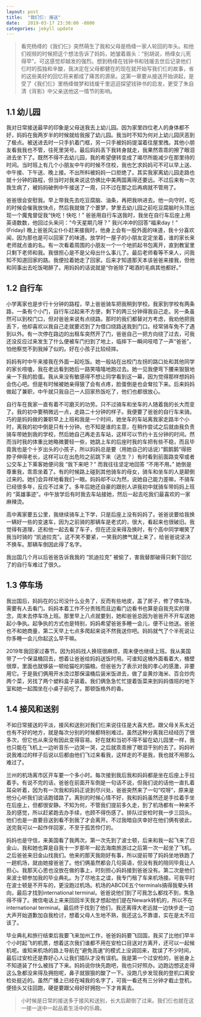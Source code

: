 ```yaml
---
layout: post
title:  "我们仨: 接送"
date:   2019-03-17 23:30:00 -0800
categories: jekyll update
---
```


> 看完杨绛的《我们仨》突然萌生了我和父母是杨绛一家人轮回的年头。和他们视频的时候把这个想法告诉了妈妈，她皱着眉头：“别胡说，杨绛女儿死得早”。可这感觉却越发的强烈。想到杨绛在钱钟书和钱瑗去世后记录他们仨时的孤独和辛酸，我决定在父母都健在的现在就开始写我们仨的故事，省的这些美好的回忆将来都成了痛苦的源泉。这第一章要从接送开始讲起，是受了《我们仨》里杨绛做梦和钱瑗千里迢迢探望钱钟书的启发，更受了朱自清《背影》中父亲送他这一情节的影响。

## 1.1 幼儿园
我对日常接送最早的印象是父母送我去上幼儿园。因为家里四位老人的身体都不好，妈妈在我两岁半的时候就给我报了幼儿园。我当时不知为何对上幼儿园厌恶到了极点。被送进去时一只手扒着门框，另一只手被妈妈提溜着往屋里拽。其他小朋友看我我也不管，往死里哭号。最后妈妈丢下我转身就走，我果然乖乖的擦了眼泪进去坐下了。既然不得不去幼儿园，我的希望便转变成了竭尽所能减少在那里待的时间。当时班上有几个小朋友中午的时候不住校，我也乞求妈妈可不可以早上送、中午接、下午送、晚上接。不出所料被妈妈一口拒绝了。其实我家离幼儿园走路也就十分钟的路程，但当时对我来说这仿佛比中美两国离得还要远。不过后来有一次我生病了，被妈妈破例中午接送了一周，只不过在那之后再病就不管用了。

爸爸很会安慰我。早上带我先去吃豆腐脑、油条，再把我哄进去。他一向守时，吃的时候会催我放快点，然后我就做了个噩梦，梦里去幼儿园之前吃豆腐脑时头顶出现一个魔鬼督促我“快吃！快吃！” 爸爸用自行车送我时，我坐在自行车后座上用英语数数，他回过头来问：“今天星期几呀？” 我兴冲冲的回答“福来day！” (Friday) 晚上爸爸风尘仆仆赶来接我时，他身上会有一股外面的味道，我十分喜欢闻，因为那也是可以回家了的味道。放学时一屋子的小朋友定定坐着，谁的家长来老师就点谁的名。有一次看着周围的小朋友一个一个地抓起书包离开，直到教室里只剩下老师和我。我很担心是不是父母出什么事儿了。最后老师看等不来人，问我知不知道回家的路。我便拉着她走了回家。后来才知道那天本该爸爸来接我，但他和同事出去吃饭喝醉了。用妈妈的话说就是“你爸除了喝酒的毛病其他都好。”

## 1.2 自行车
小学离家也是步行十分钟的路程，早上爸爸骑车把我稍到学校。我家到学校有两条路，一条有个小门，自行车过起来不方便，剩下的两三分钟得我自己走。另一条虽然可以到校门口，但对爸爸来说有点绕路。那时的我们都替对方考虑，我劝他把我丢下，他却喜欢以我自己走就要迟到了为借口绕路送我到门口。经常骑车免不了遇到以外。有一次停在路边的出租车突然开了门，爸爸自己一把方向绕了过去，可我还没反应过来发生了什么便被车门扫到了地上，临摔下一瞬间吱唔了一声“爸爸”，怕他察觉不到我掉了似的。好在小孩子比较经摔。

妈妈有时中午来接我在外面一起吃饭。她一般站在出校门左拐的路口处和其他同学的家长唠嗑，我在老远看到她后一路笑嘻嘻地跑过去。她一见我便弯下腰来狠狠地亲一下我的脸蛋。我从来没有敏感得不想让同学看到这一幕，因为觉得那样想妈妈会伤心吧。但是有时候被她亲得狠了会有点疼，脸蛋倒是也会耷拉下来。后来妈妈做起了兼职，中午就只我自己一人回家热饭吃了，他们也都很放心。

自行车在我家一直有着不可磨灭的功劳。只不过骑车和坐车的人随着我的长大而变了。我的初中要稍微远一点，走路二十分钟的样子。我便要了爸爸的自行车来骑。巧的是妈妈做的兼职早上上班和我是一个时间，她坐车的车站离我家走路半个小时，离我的初中倒是只有十分钟。也不知是谁的主意，在稍作尝试之后就由我负责骑车带她到我的学校，然后她自己再走去车站，这样可以节约十五分钟的时间。然而当时我的体重比她略微要轻一些，她跳上车的后座时我的车把有些不稳，而且毕竟我也是个十岁出头的小孩子，所以妈妈总是要（用她自己的话说）”鹅鹅鹅“得把脖子伸得老长，这样可以在出危险之前跳下来（逃生？）有时看到前面路变窄或者公交车上下乘客她便问我 “我下来吧？” 而我往往坚定地回答 “不用不用。” 她倒是尊重我，乖乖坐着了。有的时候路上碰到其他骑车的母女，骑车和坐车的人是颠倒过来的。她们会异样地看我们一眼。妈妈却不以为然，说她自己能力差嘛，不骑车已经很多年，反应不过来了。多年后她还自豪的跟别人讲我初中就骑车带妈妈上班的 “英雄事迹”。中午放学后有时我去车站接她，然后一起去吃我们最喜欢的一家麻辣烫。

高中离家要五公里，我继续骑车上下学，只是后座上没有妈妈了。爸爸说要给我换一辆好一些的变速车，因为之前骑的那辆车是老式的，很大，看起来也很破旧。我觉得有道理，还和他一起去看了车子，但在还没来得及换时，有个高中同学嘲笑了我当时骑的 “凯迪拉克”。这不笑不要紧，一笑我的脾气就上来了，给爸爸说坚决不换车。那辆车倒因此得了名字。

我出国几个月以后爸爸告诉我我的 “凯迪拉克” 被偷了，害我替那破得只剩下回忆了的自行车难过了很久。

## 1.3 停车场
我出国后，妈妈在的公司没什么业务了，反而有些地皮，盖了房子，修了停车场，需要有人去看门。妈妈本着工作不分贵贱而且边看门边看书也算是自我充实的理念，周末去停车场上班。那里早上八点就要到，她和爸爸总因为爸爸开不开车送她起小争执。起争执的方式也是特别，妈妈希望爸爸多睡一会儿，便不让他送。爸爸也不和她商量，第二天早上七点多爬起来说不然我送你吧。妈妈就气了个半死说让你多睡一会儿你起这么早干嘛。

2019年我回家过春节。因为妈妈找人换班很麻烦，周末便也继续上班。我从美国带了一个保温桶回去，想着让爸爸给妈妈送饭时用。可谁知这桶外面看着大，桶壁很厚，里面也就够装一顿给猫吃的猫粮。但爸爸为了表示对我的孝心的感激，非要用它。于是我们俩用开水烫过那保温桶后装米饭进去，做了韭黄炒海米、百合炒肉两个菜，另找了两个塑料盒子装着。我们俩急急忙忙提着饭菜来到妈妈值班的地下室和她一起围坐在小桌子前吃了。那顿饭格外的香。

## 1.4 接风和送别
不如日常接送的平淡，接风和送别对我们仨来说往往是大喜大悲。跟父母关系太近也有不好的地方，就是每次分别的时候都特别难过。虽然这种分离我已经经历了很多次，但它也从来没有因此变得容易。好在就和当初不得不留在幼儿园里一样，我也只能在飞机上一边听音乐一边哭一哭，之后就乖乖擦了眼泪干别的去了。妈妈听说我难过的样子后说以后都由他们飞过来看我，这样走的不是我，我也就不用那么难过了。

兰州的机场离市区开车要一个多小时。每次接到我后我和妈妈都是坐在后座上手拉着手。有说不完的话，爸爸在前面开车倒是一句话不说，但我们说的话他一直扎着耳朵听着，因为有一次我和妈妈正说到尽兴处，爸爸突然来了一句“哎呀”，原来是他分心听我们说话跑错路了。离别的时候心情不好，我和妈妈虽然还是手拉着手坐在后座上，但都很安静。不知为何，不管我们提前多久走，到了机场都有一种来不及的感觉，所以赶紧跑去办手续，也顾不得伤感了。排队过安检时我一步三回头。他们也是一直要目送到看不到我了才会离开。不过我暗自庆幸好在他们俩有彼此，送完我可以一起作伴回家，不至于孤苦伶仃的。

妈妈也是守信，来美国看了我两次。第一次先到了波士顿，后来和我一起飞来了旧金山，我和她也算是自我十一岁那年一起去海南旅游过之后第一次一起坐了飞机。之后爸爸来旧金山找我们。他来的那天我刚好有事，所以提前带了妈妈坐地铁跑了一趟机场，就由她接爸爸了。他们俩虽然都会几句英语，但没有我的陪同毕竟让人担心。我那天心思也没放在做的事上，时刻担心妈妈接到爸爸没有。第二次是他们来波士顿参加我的毕业典礼。为了尽地主之谊，我专门租了车来机场接。可我平时在波士顿是不开车的，更没跑过机场。机场的ABCDE五个terminals搞得我晕头转向，最后才找到international terminal。爸爸说他们到了可我怎么都找不到，焦急得不得了。微信电话上来来回回半天我才想起他们是在Newark转机的，所以不在international terminal。最后终于找到了他们，我还离得大老远就一边快步走一边大声开始道歉加自我检讨，想着父母人生地不熟，我还这么不靠谱，实在是太不应该了。

毕业典礼和旅行结束后我要飞来加州工作，爸爸妈妈要飞回国，我买了比他们早半个小时起飞的机票，想着这次我们谁都不用在安检口目送对方离开，还可以一起候机呢。谁知来机场的路上导航在“避免高速”的模式上没调回来，耽误了不少时间，最后过安检还是靠好心人让我们插队才没有误机。我是第一个过安检的，爸爸身上不知道装了什么被挡了下来。妈妈说你快先跑吧，我也只好照办。边跑边想这走得这么急都没来得及拥抱呢，鼻子就狠狠的酸了一下。没跑几步发现我的登机口离安检处挺近的。虽然广播上已经在喊我的名字了，可我一看还有三分钟才截止登机，便扭头又往回跑，硬是要跟父母好好拥抱一下才肯离去。

> 小时候是日常的接送多于接风和送别，长大后颠倒了过来。我们仨也就在这一接一送中一起品着生活中的乐趣。
